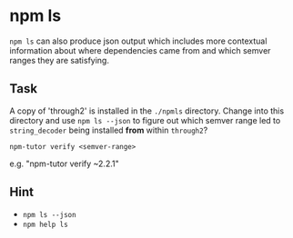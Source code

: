 # npm ls

`npm ls` can also produce json output which includes more contextual
information about where dependencies came from and which semver ranges
they are satisfying.

## Task

A copy of 'through2' is installed in the `./npmls` directory. Change
into this directory and use `npm ls --json` to figure out which semver
range led to `string_decoder` being installed **from** within
`through2`?

```
npm-tutor verify <semver-range>
```

e.g. "npm-tutor verify ~2.2.1"

## Hint

* `npm ls --json`
* `npm help ls`
